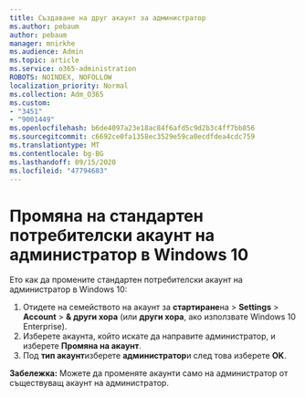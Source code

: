 ```yaml
---
title: Създаване на друг акаунт за администратор
ms.author: pebaum
author: pebaum
manager: mnirkhe
ms.audience: Admin
ms.topic: article
ms.service: o365-administration
ROBOTS: NOINDEX, NOFOLLOW
localization_priority: Normal
ms.collection: Adm_O365
ms.custom:
- "3451"
- "9001449"
ms.openlocfilehash: b6de4097a23e18ac84f6afd5c9d2b3c4ff7bb856
ms.sourcegitcommit: c6692ce0fa1358ec3529e59ca0ecdfdea4cdc759
ms.translationtype: MT
ms.contentlocale: bg-BG
ms.lasthandoff: 09/15/2020
ms.locfileid: "47794683"
---
```

# <a name="change-a-standard-user-account-to-an-administrator-in-windows-10"></a>Промяна на стандартен потребителски акаунт на администратор в Windows 10

Ето как да промените стандартен потребителски акаунт на администратор в Windows 10:

1. Отидете на семейството на акаунт за **стартиране**на  >  **Settings**  >  **Account**  >  **& други хора** (или **други хора**, ако използвате Windows 10 Enterprise).
2. Изберете акаунта, който искате да направите администратор, и изберете **Промяна на акаунт**.
3. Под **тип акаунт**изберете **администратор**и след това изберете **OK**.

**Забележка:** Можете да променяте акаунти само на администратор от съществуващ акаунт на администратор.
